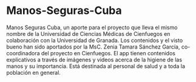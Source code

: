 # Manos-Seguras-Cuba
Manos Seguras Cuba, un aporte para el proyecto que lleva el mismo nombre de la Universidad de Ciencias Médicas de Cienfuegos en colaboración con la Universidad de Granada. Los contenidos y el visto bueno han sido aportados por la MsC. Zenia Tamara Sánchez García, co-coordinadora del proyecto en Cienfuegos. El app tienen contenidos explicativos a través de imágenes y videos acerca de la higiene de las manos y su importancia. Está destinada al personal de salud y a toda la población en general.
